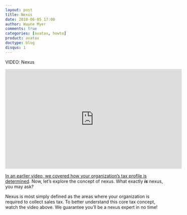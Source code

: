 ```yaml
---
layout: post
title: Nexus
date: 2018-06-05 17:00
author: Wayne Myer
comments: true
categories: [avatax, howto]
product: avatax
doctype: blog
disqus: 1
---
```


VIDEO: Nexus

<iframe width="560" height="315" src="https://www.youtube.com/embed/6ySnl1YTnLU" frameborder="0" allow="autoplay; encrypted-media" allowfullscreen></iframe>


<a href="../whats-my-tax-profile/" target="_blank">In an earlier video, we covered how your organization’s tax profile is determined</a>. Now, let’s explore the concept of nexus. What exactly **_is_** nexus, you may ask?

Nexus is most simply defined as the areas where your organization is required to collect sales tax. To better understand this core tax concept, watch the video above. We guarantee you’ll be a nexus expert in no time!

